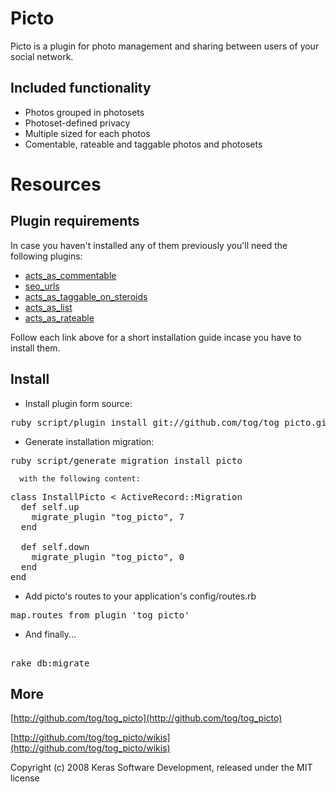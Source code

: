 Picto
=====

Picto is a plugin for photo management and sharing between users of your social network.

Included functionality
----------------------

* Photos grouped in photosets
* Photoset-defined privacy
* Multiple sized for each photos
* Comentable, rateable and taggable photos and photosets

Resources
=========

Plugin requirements
-------------------


In case you haven't installed any of them previously you'll need the following plugins:

* [acts\_as\_commentable](http://github.com/tog/tog/wikis/3rd-party-plugins-acts_as_commentable)
* [seo\_urls](http://github.com/tog/tog/wikis/3rd-party-plugins-seo_urls)
* [acts\_as\_taggable\_on\_steroids](http://github.com/tog/tog/wikis/3rd-party-plugins-acts_as_taggable_on_steroids)
* [acts\_as\_list](http://github.com/tog/tog/wikis/3rd-party-plugins-acts_as_list)
* [acts\_as\_rateable](http://github.com/tog/tog/wikis/3rd-party-plugins-acts_as_rateable)

Follow each link above for a short installation guide incase you have to install them.			

	

Install
-------

* Install plugin form source:

<pre>
ruby script/plugin install git://github.com/tog/tog_picto.git
</pre>

* Generate installation migration:

<pre>
ruby script/generate migration install_picto
</pre>

	  with the following content:

<pre>
class InstallPicto < ActiveRecord::Migration
  def self.up
    migrate_plugin "tog_picto", 7
  end

  def self.down
    migrate_plugin "tog_picto", 0
  end
end
</pre>

* Add picto's routes to your application's config/routes.rb

<pre>
map.routes_from_plugin 'tog_picto'
</pre> 

* And finally...

<pre> 
rake db:migrate
</pre> 

More
-------

[http://github.com/tog/tog_picto](http://github.com/tog/tog_picto)

[http://github.com/tog/tog_picto/wikis](http://github.com/tog/tog_picto/wikis)


Copyright (c) 2008 Keras Software Development, released under the MIT license